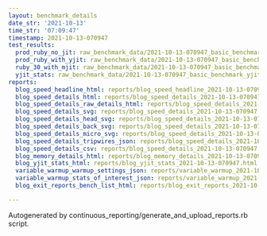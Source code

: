 ```yaml
---
layout: benchmark_details
date_str: '2021-10-13'
time_str: '07:09:47'
timestamp: 2021-10-13-070947
test_results:
  prod_ruby_no_jit: raw_benchmark_data/2021-10-13-070947_basic_benchmark_prod_ruby_no_jit.json
  prod_ruby_with_yjit: raw_benchmark_data/2021-10-13-070947_basic_benchmark_prod_ruby_with_yjit.json
  ruby_30_with_mjit: raw_benchmark_data/2021-10-13-070947_basic_benchmark_ruby_30_with_mjit.json
  yjit_stats: raw_benchmark_data/2021-10-13-070947_basic_benchmark_yjit_stats.json
reports:
  blog_speed_headline_html: reports/blog_speed_headline_2021-10-13-070947.html
  blog_speed_details_html: reports/blog_speed_details_2021-10-13-070947.html
  blog_speed_details_raw_details_html: reports/blog_speed_details_2021-10-13-070947.raw_details.html
  blog_speed_details_svg: reports/blog_speed_details_2021-10-13-070947.svg
  blog_speed_details_head_svg: reports/blog_speed_details_2021-10-13-070947.head.svg
  blog_speed_details_back_svg: reports/blog_speed_details_2021-10-13-070947.back.svg
  blog_speed_details_micro_svg: reports/blog_speed_details_2021-10-13-070947.micro.svg
  blog_speed_details_tripwires_json: reports/blog_speed_details_2021-10-13-070947.tripwires.json
  blog_speed_details_csv: reports/blog_speed_details_2021-10-13-070947.csv
  blog_memory_details_html: reports/blog_memory_details_2021-10-13-070947.html
  blog_yjit_stats_html: reports/blog_yjit_stats_2021-10-13-070947.html
  variable_warmup_warmup_settings_json: reports/variable_warmup_2021-10-13-070947.warmup_settings.json
  variable_warmup_stats_of_interest_json: reports/variable_warmup_2021-10-13-070947.stats_of_interest.json
  blog_exit_reports_bench_list_html: reports/blog_exit_reports_2021-10-13-070947.bench_list.html

---
```

Autogenerated by continuous_reporting/generate_and_upload_reports.rb script.
